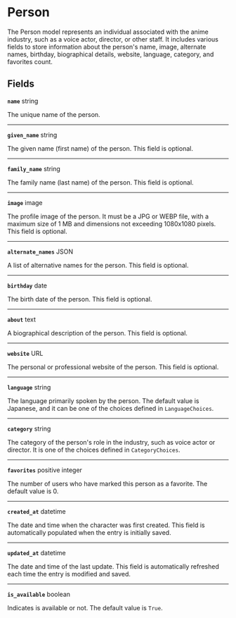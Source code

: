 # Person <Badge type="danger" text="model" />

The Person model represents an individual associated with the anime industry, such as a voice actor, director, or other staff. It includes various fields to store information about the person's name, image, alternate names, birthday, biographical details, website, language, category, and favorites count.

## Fields

**`name`** string

The unique name of the person.

---

**`given_name`** string

The given name (first name) of the person. This field is optional.

---

**`family_name`** string

The family name (last name) of the person. This field is optional.

---

**`image`** image

The profile image of the person. It must be a JPG or WEBP file, with a maximum size of 1 MB and dimensions not exceeding 1080x1080 pixels. This field is optional.

---

**`alternate_names`** JSON

A list of alternative names for the person. This field is optional.

---

**`birthday`** date

The birth date of the person. This field is optional.

---

**`about`** text

A biographical description of the person. This field is optional.

---

**`website`** URL

The personal or professional website of the person. This field is optional.

---

**`language`** string

The language primarily spoken by the person. The default value is Japanese, and it can be one of the choices defined in `LanguageChoices`.

---

**`category`** string

The category of the person's role in the industry, such as voice actor or director. It is one of the choices defined in `CategoryChoices`.

---

**`favorites`** positive integer

The number of users who have marked this person as a favorite. The default value is 0.

---

**`created_at`** datetime

The date and time when the character was first created. This field is automatically populated when the entry is initially saved.

---

**`updated_at`** datetime

The date and time of the last update. This field is automatically refreshed each time the entry is modified and saved.

---

**`is_available`** boolean

Indicates is available or not. The default value is `True`.
